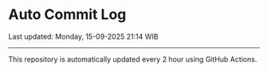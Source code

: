 # Auto Commit Log

Last updated: Monday, 15-09-2025 21:14 WIB

---

This repository is automatically updated every 2 hour using GitHub Actions.
